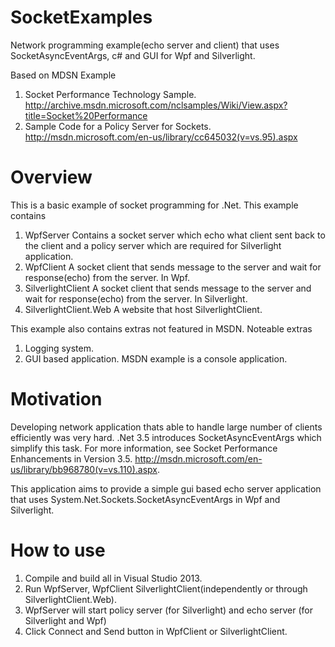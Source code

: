 SocketExamples
==============

Network programming example(echo server and client) that uses SocketAsyncEventArgs, 
c# and GUI for Wpf and Silverlight.

Based on MDSN Example 

1.	Socket Performance Technology Sample. http://archive.msdn.microsoft.com/nclsamples/Wiki/View.aspx?title=Socket%20Performance
2.	Sample Code for a Policy Server for Sockets. http://msdn.microsoft.com/en-us/library/cc645032(v=vs.95).aspx

Overview
========

This is a basic example of socket programming for .Net. This example contains

1.	WpfServer
	Contains a socket server which echo what client sent back to the client 
	and a policy server which are required for Silverlight application.
2.  WpfClient
	A socket client that sends message to the server and wait for response(echo) 
	from the server. In Wpf.
3.	SilverlightClient
	A socket client that sends message to the server and wait for response(echo)
	from the server. In Silverlight.
4.	SilverlightClient.Web
	A website that host SilverlightClient.
	
This example also contains extras not featured in MSDN. Noteable extras

1.	Logging system.
2.	GUI based application. MSDN example is a console application.

Motivation
==========

Developing network application thats able to handle large number of clients 
efficiently was very hard. .Net 3.5 introduces SocketAsyncEventArgs which simplify 
this task. For more information, see Socket Performance Enhancements in Version 3.5. 
http://msdn.microsoft.com/en-us/library/bb968780(v=vs.110).aspx. 

This application aims to provide a simple gui based echo server application 
that uses System.Net.Sockets.SocketAsyncEventArgs in Wpf and Silverlight.

How to use
==========

1.	Compile and build all in Visual Studio 2013.
2.	Run WpfServer, WpfClient SilverlightClient(independently or through SilverlightClient.Web).
3.	WpfServer will start policy server (for Silverlight) and echo server 
	(for Silverlight and Wpf)
4.	Click Connect and Send button in WpfClient or SilverlightClient. 
